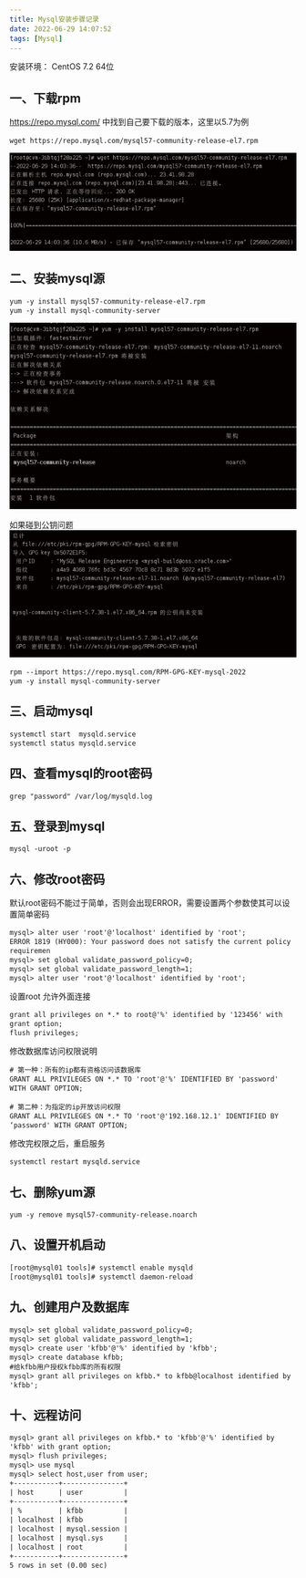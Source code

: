 ```yaml
---
title: Mysql安装步骤记录
date: 2022-06-29 14:07:52
tags: [Mysql]
---
```


安装环境： CentOS 7.2 64位

## 一、下载rpm
https://repo.mysql.com/ 中找到自己要下载的版本，这里以5.7为例

`wget https://repo.mysql.com/mysql57-community-release-el7.rpm`

![01.png](Mysql安装步骤记录/01.png)

## 二、安装mysql源
```
yum -y install mysql57-community-release-el7.rpm
yum -y install mysql-community-server
```
![02.png](Mysql安装步骤记录/02.png)

如果碰到公钥问题
![03.png](Mysql安装步骤记录/03.png)

```
rpm --import https://repo.mysql.com/RPM-GPG-KEY-mysql-2022
yum -y install mysql-community-server
```

## 三、启动mysql

```
systemctl start  mysqld.service
systemctl status mysqld.service
```

## 四、查看mysql的root密码
```
grep "password" /var/log/mysqld.log
```

## 五、登录到mysql

```
mysql -uroot -p
```

## 六、修改root密码
默认root密码不能过于简单，否则会出现ERROR，需要设置两个参数使其可以设置简单密码

```
mysql> alter user 'root'@'localhost' identified by 'root';
ERROR 1819 (HY000): Your password does not satisfy the current policy requiremen 
mysql> set global validate_password_policy=0;
mysql> set global validate_password_length=1;
mysql> alter user 'root'@'localhost' identified by 'root';
```

设置root 允许外面连接
```
grant all privileges on *.* to root@'%' identified by '123456' with grant option;
flush privileges;
```

修改数据库访问权限说明
```
# 第一种：所有的ip都有资格访问该数据库
GRANT ALL PRIVILEGES ON *.* TO 'root'@'%' IDENTIFIED BY 'password' WITH GRANT OPTION;

# 第二种：为指定的ip开放访问权限
GRANT ALL PRIVILEGES ON *.* TO 'root'@'192.168.12.1' IDENTIFIED BY ‘password' WITH GRANT OPTION;

```

修改完权限之后，重启服务
```
systemctl restart mysqld.service
```

## 七、删除yum源

```
yum -y remove mysql57-community-release.noarch
```

## 八、设置开机启动

```
[root@mysql01 tools]# systemctl enable mysqld
[root@mysql01 tools]# systemctl daemon-reload
```


## 九、创建用户及数据库
```
mysql> set global validate_password_policy=0;
mysql> set global validate_password_length=1;
mysql> create user 'kfbb'@'%' identified by 'kfbb';
mysql> create database kfbb;
#给kfbb用户授权kfbb库的所有权限
mysql> grant all privileges on kfbb.* to kfbb@localhost identified by 'kfbb';
```


## 十、远程访问
```
mysql> grant all privileges on kfbb.* to 'kfbb'@'%' identified by 'kfbb' with grant option;
mysql> flush privileges;
mysql> use mysql
mysql> select host,user from user;
+-----------+---------------+
| host      | user          |
+-----------+---------------+
| %         | kfbb          |
| localhost | kfbb          |
| localhost | mysql.session |
| localhost | mysql.sys     |
| localhost | root          |
+-----------+---------------+
5 rows in set (0.00 sec)

```
